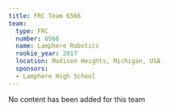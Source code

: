 ```yaml
---
title: FRC Team 6566
team:
  type: FRC
  number: 6566
  name: Lamphere Robotics
  rookie_year: 2017
  location: Madison Heights, Michigan, USA
  sponsors:
  - Lamphere High School
---
```


No content has been added for this team